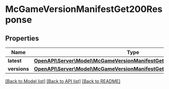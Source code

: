 # McGameVersionManifestGet200Response

## Properties
Name | Type | Description | Notes
------------ | ------------- | ------------- | -------------
**latest** | [**OpenAPI\Server\Model\McGameVersionManifestGet200ResponseLatest**](McGameVersionManifestGet200ResponseLatest.md) |  | [optional] 
**versions** | [**OpenAPI\Server\Model\McGameVersionManifestGet200ResponseVersionsInner**](McGameVersionManifestGet200ResponseVersionsInner.md) |  | [optional] 

[[Back to Model list]](../README.md#documentation-for-models) [[Back to API list]](../README.md#documentation-for-api-endpoints) [[Back to README]](../README.md)


